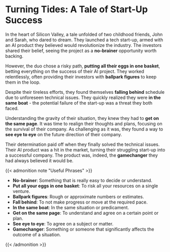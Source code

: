# Turning Tides: A Tale of Start-Up Success


In the heart of Silicon Valley, a tale unfolded of two childhood friends, John and Sarah, who dared to dream. They launched a tech start-up, armed with an AI product they believed would revolutionize the industry. The investors shared their belief, seeing the project as a **no-brainer** opportunity worth backing.

However, the duo chose a risky path, **putting all their eggs in one basket**, betting everything on the success of their AI project. They worked relentlessly, often providing their investors with **ballpark figures** to keep them in the loop.

Despite their tireless efforts, they found themselves **falling behind** schedule due to unforeseen technical issues. They quickly realized they were **in the same boat** - the potential failure of the start-up was a threat they both faced.

Understanding the gravity of their situation, they knew they had to **get on the same page**. It was time to realign their thoughts and plans, focusing on the survival of their company. As challenging as it was, they found a way to **see eye to eye** on the future direction of their company.

Their determination paid off when they finally solved the technical issues. Their AI product was a hit in the market, turning their struggling start-up into a successful company. The product was, indeed, the **gamechanger** they had always believed it would be.


{{< admonition note "Useful Phrases" >}}

- **No-brainer**: Something that is really easy to decide or understand.
- **Put all your eggs in one basket**: To risk all your resources on a single venture.
- **Ballpark figures**: Rough or approximate numbers or estimates.
- **Fall behind**: To not make progress or move at the required pace.
- **In the same boat**: In the same situation or predicament.
- **Get on the same page**: To understand and agree on a certain point or plan.
- **See eye to eye**: To agree on a subject or matter.
- **Gamechanger**: Something or someone that significantly affects the outcome of a situation.

{{< /admonition >}}
